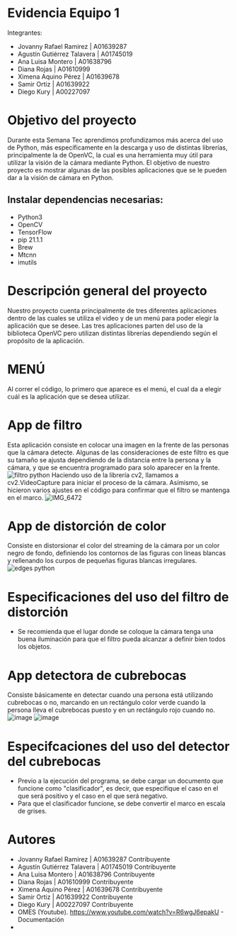 # Evidencia Equipo 1
Integrantes: 
- Jovanny Rafael Ramirez | A01639287
- Agustín Gutiérrez Talavera | A01745019
- Ana Luisa Montero | A01638796
- Diana Rojas | A01610999
- Ximena Aquino Pérez | A01639678
- Samir Ortiz | A01639922
- Diego Kury | A00227097
# Objetivo del proyecto
Durante esta Semana Tec aprendimos profundizamos más acerca del uso de Python, más específicamente en la descarga y uso de distintas librerías, principalmente la de OpenVC, la cual es una herramienta muy útil para utilizar la visión de la cámara mediante Python. El objetivo de nuestro proyecto es mostrar algunas de las posibles aplicaciones que se le pueden dar a la visión de cámara en Python.
## Instalar dependencias necesarias:
- Python3
- OpenCV
- TensorFlow
- pip 21.1.1
- Brew
- Mtcnn
- imutils
# Descripción general del proyecto 
Nuestro proyecto cuenta principalmente de tres diferentes aplicaciones dentro de las cuales se utiliza el video y de un menú para poder elegir la aplicación que se desee. Las tres aplicaciones parten del uso de la biblioteca OpenVC pero utilizan distintas librerías dependiendo según el propósito de la aplicación.
# MENÚ
Al correr el código, lo primero que aparece es el menú, el cual da a elegir cuál es la aplicación que se desea utilizar.
# App de filtro
Esta aplicación consiste en colocar una imagen en la frente de las personas que la cámara detecte. Algunas de las consideraciones de este filtro es que su tamaño se ajusta dependiendo de la distancia entre la persona y la cámara, y que se encuentra programado para solo aparecer en la frente. 
![filtro python](https://user-images.githubusercontent.com/83722304/117389921-cbb54b80-aeb2-11eb-9043-48723f738805.PNG)
Haciendo uso de la librería cv2, llamamos a cv2.VideoCapture para iniciar el proceso de la cámara. Asímismo, se hicieron varios ajustes en el código para confirmar que el filtro se mantenga en el marco.
![IMG_6472](https://user-images.githubusercontent.com/83785021/117402331-08854080-aebb-11eb-80bb-164cc0d30475.PNG)

# App de distorción de color
Consiste en distorsionar el color del streaming de la cámara por un color negro de fondo, definiendo los contornos de las figuras con lineas blancas y rellenando los curpos de pequeñas figuras blancas irregulares.
![edges python](https://user-images.githubusercontent.com/83722304/117390981-b3dec700-aeb4-11eb-8bbb-cf40a11d2ddf.PNG)
# Especificaciones del uso del filtro de distorción 
- Se recomienda que el lugar donde se coloque la cámara tenga una buena iluminación para que el filtro pueda alcanzar a definir bien todos los objetos.
# App detectora de cubrebocas
Consiste básicamente en detectar cuando una persona está utilizando cubrebocas o no, marcando en un rectángulo color verde cuando la persona lleva el cubrebocas puesto y en un rectángulo rojo cuando no.
![image](https://user-images.githubusercontent.com/83722304/117391735-30be7080-aeb6-11eb-8e37-0e78777a9a99.png)
![image](https://user-images.githubusercontent.com/83722304/117391769-40d65000-aeb6-11eb-84fb-40e9709b4505.png)
# Especifcaciones del uso del detector del cubrebocas
- Previo a la ejecución del programa, se debe cargar un documento que funcione como "clasificador", es decir, que especifique el caso en el que será positivo y el caso en el que será negativo.
- Para que el clasificador funcione, se debe convertir el marco en escala de grises.
# Autores
- Jovanny Rafael Ramirez | A01639287 Contribuyente
- Agustín Gutiérrez Talavera | A01745019 Contribuyente 
- Ana Luisa Montero | A01638796 Contribuyente
- Diana Rojas | A01610999 Contribuyente
- Ximena Aquino Pérez | A01639678 Contribuyente
- Samir Ortiz | A01639922 Contribuyente
- Diego Kury | A00227097 Contribuyente
- OMES (Youtube). https://www.youtube.com/watch?v=R6wgJ6epakU - Documentación
- 
